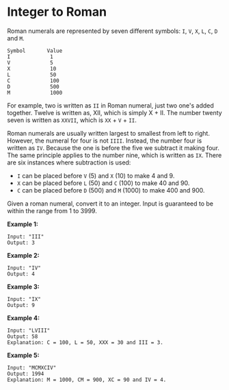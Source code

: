 # Integer to Roman

Roman numerals are represented by seven different symbols: `I`, `V`, `X`, `L`, `C`, `D` and `M`.

```
Symbol       Value
I             1
V             5
X             10
L             50
C             100
D             500
M             1000
```

For example, two is written as `II` in Roman numeral, just two one's added together. Twelve is written as, XII, which is simply X + II. The number twenty seven is written as `XXVII`, which is `XX` + `V` + `II`.

Roman numerals are usually written largest to smallest from left to right. However, the numeral for four is not `IIII`. Instead, the number four is written as `IV`. Because the one is before the five we subtract it making four. The same principle applies to the number nine, which is written as `IX`. There are six instances where subtraction is used:

- `I` can be placed before `V` (5) and `X` (10) to make 4 and 9.
- `X` can be placed before `L` (50) and `C` (100) to make 40 and 90.
- `C` can be placed before `D` (500) and `M` (1000) to make 400 and 900.

Given a roman numeral, convert it to an integer. Input is guaranteed to be within the range from 1 to 3999.

__Example 1:__

```
Input: "III"
Output: 3
```

__Example 2:__

```
Input: "IV"
Output: 4
```

__Example 3:__

```
Input: "IX"
Output: 9
```

__Example 4:__

```
Input: "LVIII"
Output: 58
Explanation: C = 100, L = 50, XXX = 30 and III = 3.
```

__Example 5:__

```
Input: "MCMXCIV"
Output: 1994
Explanation: M = 1000, CM = 900, XC = 90 and IV = 4.
```